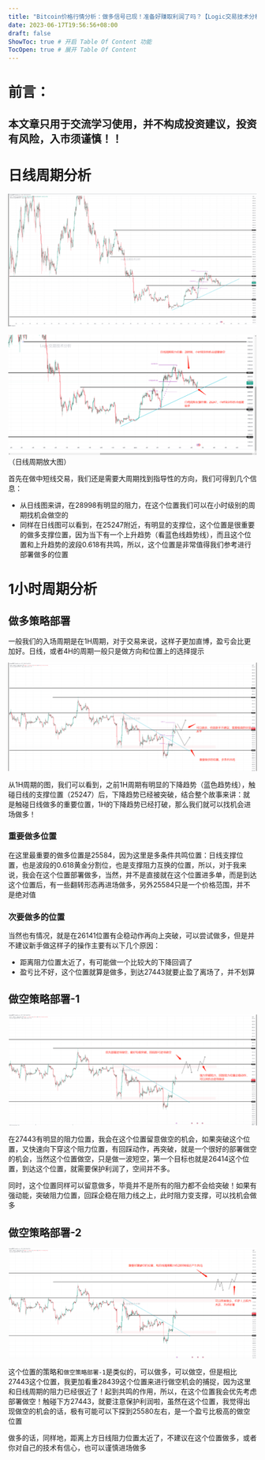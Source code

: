```yaml
---
title: "Bitcoin价格行情分析：做多信号已现！准备好赚取利润了吗？【Logic交易技术分析】【2023/06/17更新】"
date: 2023-06-17T19:56:56+08:00
draft: false
ShowToc: true # 开启 Table Of Content 功能
TocOpen: true # 展开 Table Of Content
---
```


# 前言：

## 本文章只用于交流学习使用，并不构成投资建议，投资有风险，入市须谨慎！！

# 日线周期分析

![](https://raw.githubusercontent.com/Logic-web3/airdrop/main/content/post/images/Bitcoin%20Price%20Prediction.png)

![](https://raw.githubusercontent.com/Logic-web3/airdrop/main/content/post/images/bitcoin%20price%20prediction%202.png)
                                         （日线周期放大图）

首先在做中短线交易，我们还是需要大周期找到指导性的方向，我们可得到几个信息：
- 从日线图来讲，在28998有明显的阻力，在这个位置我们可以在小时级别的周期找机会做空的
- 同样在日线图可以看到，在25247附近，有明显的支撑位，这个位置是很重要的做多支撑位置，因为当下有一个上升趋势（看蓝色线趋势线），而且这个位置和上升趋势的波段0.618有共鸣，所以，这个位置是非常值得我们参考进行部署做多的位置

# 1小时周期分析

## 做多策略部署

一般我们的入场周期是在1H周期，对于交易来说，这样子更加直博，盈亏会比更加好。日线，或者4H的周期一般只是做方向和位置上的选择提示

![](https://raw.githubusercontent.com/Logic-web3/airdrop/main/content/post/images/bitcoin%20price%20prediction%203.png)

从1H周期的图，我们可以看到，之前1H周期有明显的下降趋势（蓝色趋势线），触碰日线的支撑位置（25247）后，下降趋势已经被突破，结合整个故事来讲：就是触碰日线做多的重要位置，1H的下降趋势已经打破，那么我们就可以找机会进场做多！

### 重要做多位置

在这里最重要的做多位置是25584，因为这里是多条件共鸣位置：日线支撑位置，也是波段的0.618黄金分割位，也是支撑阻力互换的位置，所以，对于我来说，我会在这个位置部署做多，当然，并不是直接就在这个位置进多单，而是到达这个位置后，有一些翻转形态再进场做多，另外25584只是一个价格范围，并不是绝对值

### 次要做多的位置

当然也有情况，就是在26141位置有企稳动作再向上突破，可以尝试做多，但是并不建议新手做这样子的操作主要有以下几个原因：
- 距离阻力位置太近了，有可能做一个比较大的下降回调了
- 盈亏比不好，这个位置就算是做多，到达27443就要止盈了离场了，并不划算

## 做空策略部署-1

![](https://raw.githubusercontent.com/Logic-web3/airdrop/main/content/post/images/bitcoin%20price%20prediction%204.png)

在27443有明显的阻力位置，我会在这个位置留意做空的机会，如果突破这个位置，又快速向下穿这个阻力位置，有回踩动作，再突破，就是一个很好的部署做空的机会，当然这个位置做空，只是做一波短空，第一个目标也就是26414这个位置，到达这个位置，就需要保护利润了，空间并不多。

同时，这个位置同样可以留意做多，毕竟并不是所有的阻力都不会给突破！如果有强动能，突破阻力位置，回踩企稳在阻力线之上，此时阻力变支撑，可以找机会做多

## 做空策略部署-2

![](https://raw.githubusercontent.com/Logic-web3/airdrop/main/content/post/images/bitcoin%20price%20prediction%205.png)

这个位置的策略和```做空策略部署-1```是类似的，可以做多，可以做空，但是相比27443这个位置，我更加看重28439这个位置来进行做空机会的捕捉，因为这里和日线周期的阻力已经很近了！起到共鸣的作用，所以，在这个位置我会优先考虑部署做空！触碰下方27443，就要注意保护利润啦，虽然在这个位置，我觉得出现做空的机会的话，极有可能可以下探到25580左右，是一个盈亏比极高的做空位置

做多的话，同样地，距离上方日线阻力位置太近了，不建议在这个位置做多，或者你对自己的技术有信心，也可以谨慎进场做多